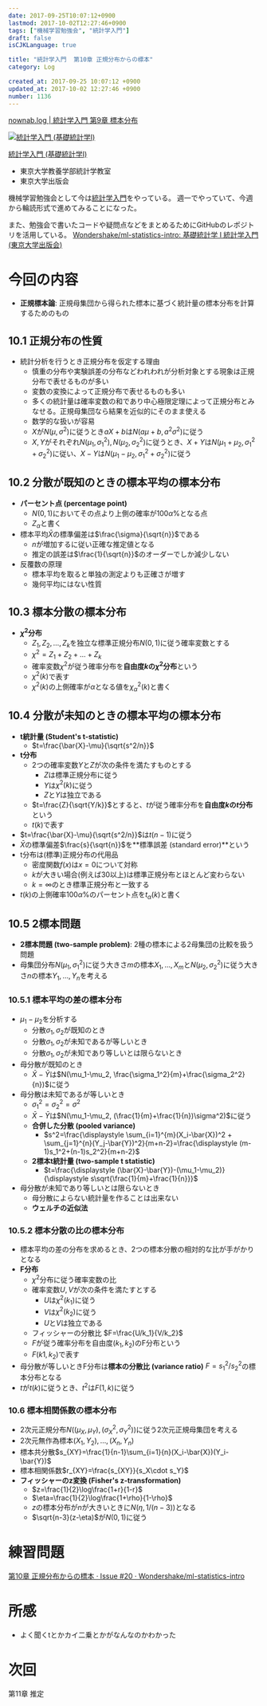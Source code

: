 ```yaml
---
date: 2017-09-25T10:07:12+0900
lastmod: 2017-10-02T12:27:46+0900
tags: ["機械学習勉強会", "統計学入門"]
draft: false
isCJKLanguage: true

title: "統計学入門  第10章 正規分布からの標本"
category: Log

created_at: 2017-09-25 10:07:12 +0900
updated_at: 2017-10-02 12:27:46 +0900
number: 1136
---
```


[nownab.log | 統計学入門 第9章 標本分布](https://blog.nownabe.com/2017/09/22/1126.html)

<div class="asin">
<div class="asin-image"><a href="https://www.amazon.co.jp/exec/obidos/ASIN/4130420658/nownabe0c-22/" rel="nofollow noopener" target="_blank"><img src="http://images-jp.amazon.com/images/P/4130420658.09._SL160_.jpg" alt="統計学入門 (基礎統計学Ⅰ)" title="統計学入門 (基礎統計学Ⅰ)"></a></div>
<div class="asin-detail">
<p><a href="https://www.amazon.co.jp/exec/obidos/ASIN/4130420658/nownabe0c-22/" rel="nofollow noopener" target="_blank">統計学入門 (基礎統計学Ⅰ)</a></p>
<ul>
<li>東京大学教養学部統計学教室</li>
<li>東京大学出版会</li>
</ul>
</div>

<p></p>
</div>

機械学習勉強会として今は[統計学入門](https://www.amazon.co.jp/exec/obidos/ASIN/4130420658/nownabe0c-22/)をやっている。
週一でやっていて、今週から輪読形式で進めてみることになった。

また、勉強会で書いたコードや疑問点などをまとめるためにGitHubのレポジトリを活用している。
[Wondershake/ml-statistics-intro: 基礎統計学 I 統計学入門 (東京大学出版会)](https://github.com/Wondershake/ml-statistics-intro)

# 今回の内容
* **正規標本論**: 正規母集団から得られた標本に基づく統計量の標本分布を計算するためのもの

## 10.1 正規分布の性質
* 統計分析を行うとき正規分布を仮定する理由
    * 慎重の分布や実験誤差の分布などわれわれが分析対象とする現象は正規分布で表せるものが多い
    * 変数の変換によって正規分布で表せるものも多い
    * 多くの統計量は確率変数の和であり中心極限定理によって正規分布とみなせる。正規母集団なら結果を近似的にそのまま使える
    * 数学的な扱いが容易
    * $X$が$N(\mu, \sigma^2)$に従うとき$aX+b$は$N(a\mu+b, a^2\sigma^2)$に従う
    * $X, Y$がそれぞれ$N(\mu_1, \sigma_1^2), N(\mu_2, \sigma_2^2)$に従うとき、$X+Y$は$N(\mu_1+\mu_2, \sigma_1^2+\sigma_2^2)$に従い、$X-Y$は$N(\mu_1-\mu_2, \sigma_1^2+\sigma_2^2)$に従う

## 10.2 分散が既知のときの標本平均の標本分布
* **パーセント点 (percentage point)**
    * $N(0, 1)$においてその点より上側の確率が$100\alpha\%$となる点
    * $Z_\alpha$と書く
* 標本平均$\bar{X}$の標準偏差は$\frac{\sigma}{\sqrt{n}}$である
    * $n$が増加するに従い正確な推定値となる
    * 推定の誤差は$\frac{1}{\sqrt{n}}$のオーダーでしか減少しない
* 反覆数の原理
    * 標本平均を取ると単独の測定よりも正確さが増す
    * 幾何平均にはない性質

## 10.3 標本分散の標本分布
* **$\chi^2$分布**
    * $Z_1, Z_2, \dots, Z_k$を独立な標準正規分布$N(0, 1)$に従う確率変数とする
    * $\chi^2=Z_1+Z_2+\dots+Z_k$
    * 確率変数$\chi^2$が従う確率分布を**自由度$k$の$\chi^2$分布**という
    * $\chi^2(k)$で表す
    * $\chi^2(k)$の上側確率が$\alpha$となる値を$\chi^2_\alpha(k)$と書く

## 10.4 分散が未知のときの標本平均の標本分布
* **t統計量 (Student's t-statistic)**
    * $t=\frac{\bar{X}-\mu}{\sqrt{s^2/n}}$
* **t分布**
    * 2つの確率変数$Y$と$Z$が次の条件を満たすものとする
        * $Z$は標準正規分布に従う
        * $Y$は$\chi^2(k)$に従う
        * $Z$と$Y$は独立である
    * $t=\frac{Z}{\sqrt{Y/k}}$とすると、$t$が従う確率分布を**自由度$k$の$t$分布**という
    * $t(k)$で表す
* $t=\frac{\bar{X}-\mu}{\sqrt{s^2/n}}$は$t(n-1)$に従う
* $\bar{X}$の標準偏差$\frac{s}{\sqrt{n}}$を**標準誤差 (standard error)**という
* t分布は(標準)正規分布の代用品
    * 密度関数$f(x)$は$x=0$について対称
    * $k$が大きい場合(例えば30以上)は標準正規分布とほとんど変わらない
    * $k=\infty$のとき標準正規分布と一致する
* $t(k)$の上側確率$100\alpha\%$のパーセント点を$t_\alpha(k)$と書く

## 10.5 2標本問題
* **2標本問題 (two-sample problem)**: 2種の標本による2母集団の比較を扱う問題
* 母集団分布$N(\mu_1, \sigma_1^2)$に従う大きさ$m$の標本$X_1, \dots, X_m$と$N(\mu_2, \sigma_2^2)$に従う大きさ$n$の標本$Y_1, \dots, Y_n$を考える

### 10.5.1 標本平均の差の標本分布
* $\mu_1-\mu_2$を分析する
    * 分散$\sigma_1, \sigma_2$が既知のとき
    * 分散$\sigma_1, \sigma_2$が未知であるが等しいとき
    * 分散$\sigma_1, \sigma_2$が未知であり等しいとは限らないとき
* 母分散が既知のとき
    * $\bar{X}-\bar{Y}$は$N(\mu_1-\mu_2, \frac{\sigma_1^2}{m}+\frac{\sigma_2^2}{n})$に従う
* 母分散は未知であるが等しいとき
    * $\sigma_1^2=\sigma_2^2=\sigma^2$
    * $\bar{X}-\bar{Y}$は$N(\mu_1-\mu_2, (\frac{1}{m}+\frac{1}{n})\sigma^2)$に従う
    * **合併した分散 (pooled variance)**
        * $s^2=\frac{\displaystyle \sum_{i=1}^{m}(X_i-\bar{X})^2 + \sum_{j=1}^{n}(Y_j-\bar{Y})^2}{m+n-2}=\frac{\displaystyle (m-1)s_1^2+(n-1)s_2^2}{m+n-2}$
    * **2標本t統計量 (two-sample t statistic)**
        * $t=\frac{\displaystyle (\bar{X}-\bar{Y})-(\mu_1-\mu_2)}{\displaystyle s\sqrt{\frac{1}{m}+\frac{1}{n}}}$
* 母分散が未知であり等しいとは限らないとき
    * 母分散によらない統計量を作ることは出来ない
    * **ウェルチの近似法**

### 10.5.2 標本分散の比の標本分布
* 標本平均の差の分布を求めるとき、2つの標本分散の相対的な比が手がかりとなる
* **F分布**
    * $\chi^2$分布に従う確率変数の比
    * 確率変数$U, V$が次の条件を満たすとする
        * $U$は$\chi^2(k_1)$に従う
        * $V$は$\chi^2(k_2)$に従う
        * $U$と$V$は独立である
    * フィッシャーの分散比 $F=\frac{U/k_1}{V/k_2}$
    * $F$が従う確率分布を自由度$(k_1, k_2)$のF分布という
    * $F(k1, k_2)$で表す
* 母分散が等しいときF分布は**標本の分散比 (variance ratio)** $F=s_1^2/s_2^2$の標本分布となる
* $t$が$t(k)$に従うとき、$t^2$は$F(1, k)$に従う

### 10.6 標本相関係数の標本分布
* 2次元正規分布$N((\mu_X, \mu_Y), (\sigma_X^2, \sigma_Y^2))$に従う2次元正規母集団を考える
* 2次元無作為標本$(X_1, Y_2), \dots, (X_n, Y_n)$
* 標本共分散$s_{XY}=\frac{1}{n-1}\sum_{i=1}{n}(X_i-\bar{X})(Y_i-\bar{Y})$
* 標本相関係数$r_{XY}=\frac{s_{XY}}{s_X\cdot s_Y}$
* **フィッシャーのz変換 (Fisher's z-transformation)**
    * $z=\frac{1}{2}\log\frac{1+r}{1-r}$
    * $\eta=\frac{1}{2}\log\frac{1+\rho}{1-\rho}$
    * $z$の標本分布が$n$が大きいときに$N(\eta, 1/(n-3))$となる
    * $\sqrt{n-3}(z-\eta)$が$N(0, 1)$に従う

# 練習問題
[第10章 正規分布からの標本 · Issue #20 · Wondershake/ml-statistics-intro](https://github.com/Wondershake/ml-statistics-intro/issues/20)


# 所感
* よく聞くtとかカイ二乗とかがなんなのかわかった

# 次回
第11章 推定

```math
```
